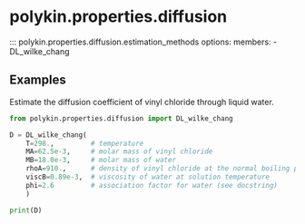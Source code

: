 
# polykin.properties.diffusion

::: polykin.properties.diffusion.estimation_methods
    options:
        members:
            - DL_wilke_chang

## Examples

Estimate the diffusion coefficient of vinyl chloride through liquid water.

```python exec="on" source="console"
from polykin.properties.diffusion import DL_wilke_chang

D = DL_wilke_chang(
    T=298.,         # temperature
    MA=62.5e-3,     # molar mass of vinyl chloride
    MB=18.0e-3,     # molar mass of water
    rhoA=910.,      # density of vinyl chloride at the normal boiling point
    viscB=0.89e-3,  # viscosity of water at solution temperature
    phi=2.6         # association factor for water (see docstring)
    )

print(D)
```
